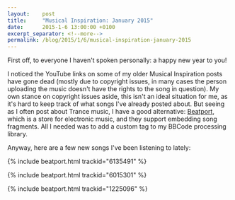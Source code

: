 ```yaml
---
layout:    post
title:     "Musical Inspiration: January 2015"
date:      2015-1-6 13:00:00 +0100
excerpt_separator: <!--more-->
permalink: /blog/2015/1/6/musical-inspiration-january-2015
---
```


First off, to everyone I haven't spoken personally: a happy new year to you!

I noticed the YouTube links on some of my older Musical Inspiration posts have gone dead (mostly due to copyright issues, in many cases the person uploading the music doesn't have the rights to the song in question). My own stance on copyright issues aside, this isn't an ideal situation for me, as it's hard to keep track of what songs I've already posted about. But seeing as I often post about Trance music, I have a good alternative: [Beatport](http://www.beatport.com/), which is a store for electronic music, and they support embedding song fragments. All I needed was to add a custom tag to my BBCode processing library.

<!--more-->
Anyway, here are a few new songs I've been listening to lately:

{% include beatport.html trackid="6135491" %}

{% include beatport.html trackid="6015301" %}

{% include beatport.html trackid="1225096" %}